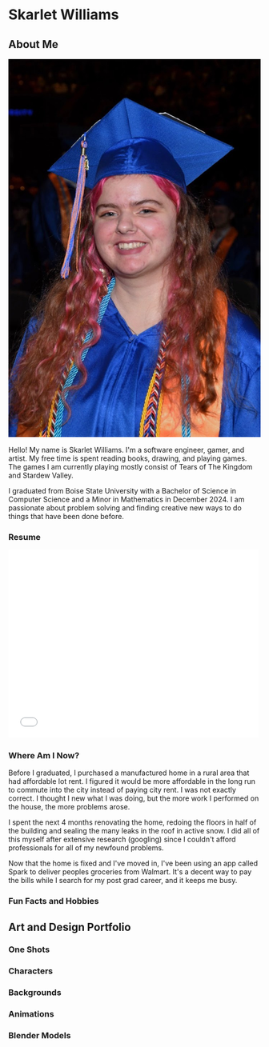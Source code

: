 # Skarlet Williams

## About Me
<img src="images/prof_grad_photo.jpg" alt="Photo of Skarlet at Graduation">
<p> Hello! My name is Skarlet Williams. I'm a software engineer, gamer, and artist.
My free time is spent reading books, drawing, and playing games. The games I am currently playing mostly consist of Tears of The Kingdom and Stardew Valley. </p>

<p>I graduated from Boise State University with a Bachelor of Science in Computer Science 
and a Minor in Mathematics in December 2024. I am passionate about problem solving and
finding creative new ways to do things that have been done before. </p>

### Resume 
<embed src="resume\Skarlet_Williams_Bachelor_Resume.pdf" width="500" height="375" type="application/pdf">

### Where Am I Now?
<p>Before I graduated, I purchased a manufactured home in a rural area that had
affordable lot rent. I figured it would be more affordable in the long run to commute into the city instead of paying city rent.
I was not exactly correct. I thought I new what I was doing, but the more work I performed on the house, the
more problems arose.</p>

<p> I spent the next 4 months renovating the home, redoing the floors
in half of the building and sealing the many leaks in the roof in active snow. I did all of
this myself after extensive research (googling) since I couldn't afford professionals for
all of my newfound problems.</p>

<p>Now that the home is fixed and I've moved in, I've been using an app called Spark to deliver peoples groceries from Walmart.
It's a decent way to pay the bills while I search for my post grad career, and it keeps me busy.</p>

### Fun Facts and Hobbies

## Art and Design Portfolio

### One Shots

### Characters

### Backgrounds

### Animations

### Blender Models
